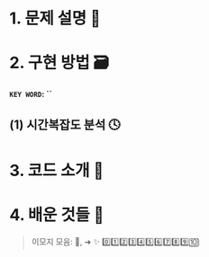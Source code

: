 # 1. 문제 설명 📌

# 2. 구현 방법 🗃️

**`KEY WORD`: ``**

## (1) 시간복잡도 분석 🕓

# 3. 코드 소개 🔎

# 4. 배운 것들 🎯



>  이모지 모음: 🤔, ➜ ✨ 0️⃣1️⃣2️⃣3️⃣4️⃣5️⃣6️⃣7️⃣8️⃣9️⃣🔟

